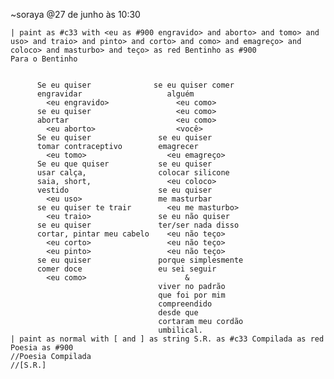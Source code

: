~soraya
@27 de junho às 10:30

    | paint as #c33 with <eu as #900 engravido> and aborto> and tomo> and uso> and traio> and pinto> and corto> and como> and emagreço> and coloco> and masturbo> and teço> as red Bentinho as #900
    Para o Bentinho


          Se eu quiser              se eu quiser comer
          engravidar                   alguém
            <eu engravido>               <eu como>
          se eu quiser                   <eu como>
          abortar                        <eu como>
            <eu aborto>                  <você>
          Se eu quiser               se eu quiser
          tomar contraceptivo        emagrecer
            <eu tomo>                  <eu emagreço>
          Se eu que quiser           se eu quiser
          usar calça,                colocar silicone
          saia, short,                 <eu coloco>
          vestido                    se eu quiser
            <eu uso>                 me masturbar
          se eu quiser te trair        <eu me masturbo>
            <eu traio>               se eu não quiser
          se eu quiser               ter/ser nada disso
          cortar, pintar meu cabelo    <eu não teço>
            <eu corto>                 <eu não teço>
            <eu pinto>                 <eu não teço>
          se eu quiser               porque simplesmente
          comer doce                 eu sei seguir
            <eu como>                      &
                                     viver no padrão
                                     que foi por mim
                                     compreendido
                                     desde que
                                     cortaram meu cordão
                                     umbilical.
    | paint as normal with [ and ] as string S.R. as #c33 Compilada as red Poesia as #900
    //Poesia Compilada
    //[S.R.]
